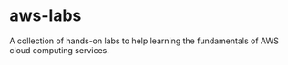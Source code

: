 # aws-labs
A collection of hands-on labs to help learning the fundamentals of AWS cloud computing services.
